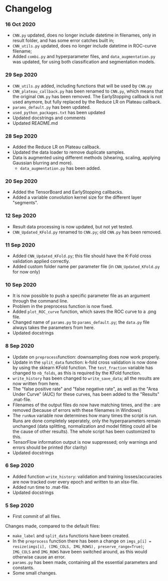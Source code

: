 # Changelog
### 16 Oct 2020
- `CNN.py` updated, does no longer include datetime in filenames, only in result folder, and has some error catches built in;
- `CNN_utils.py` updated, does no longer include datetime in ROC-curve filename;
- Added `combi.py` and hyperparameter files, and `data_augmentation.py` was updated, for using both classification and segmentation models.

### 29 Sep 2020
- `CNN_utils.py` added, including functions that will be used by `CNN.py`
- `CNN_plateau_callback.py` has been renamed to `CNN.py`, which means that the original `CNN.py` has been removed. The EarlyStopping callback is not used anymore, but fully replaced by the Reduce LR on Plateau callback.
- `params_default.py` has been updated.
- `used_python_packages.txt` has been updated
- Updated docstrings and comments
- Updated README.md

### 28 Sep 2020
- Added the Reduce LR on Plateau callback.
- Updated the data loader to remove duplicate samples.
- Data is augmented using different methods (shearing, scaling, applying Gaussian blurring and more).
  - `data_augmentation.py` has been added.

### 20 Sep 2020
- Added the TensorBoard and EarlyStopping callbacks.
- Added a variable convolution kernel size for the different layer "segments".

### 12 Sep 2020
- Result data processing is now updated, but not yet tested.
- `CNN_Updated_KFold.py` renamed to `CNN.py`; old `CNN.py` has been removed.

### 11 Sep 2020
- Added `CNN_Updated_KFold.py`; this file should have the K-Fold cross validation applied correctly.
- Added custom folder name per parameter file (in `CNN_Updated_KFold.py` for now only)

### 10 Sep 2020
- It is now possible to push a specific parameter file as an argument through the command line.
- Problem in the preprocess function is now fixed.
- Added `plot_ROC_curve` function, which saves the ROC curve to a .png file.
- Changed name of `params.py` to `params_default.py`; the `data.py` file always takes the parameters from here.
- Updated docstrings

### 8 Sep 2020
- Update on `preprocess`function: downsampling does now work properly.
- Update in the `split_data` function: k-fold cross validation is now done by using the sklearn KFold function. The `test_fraction` variable has changed to `nb_folds`, as this is required by the KFold function.
- `write_history` has been changed to `write_save_data`; all the results are now written from here.
- The "false positive rate" and "false negative rate", as well as the "Area Under Curve" (AUC) for these curves, has been added to the "Results" .mat-file.
- Filenames of the output files do now have matching times, and the : are removed (because of errors with these filenames in Windows)
- The `runNum` variable now determines how many times the script is run. Runs are done completely seperately, only the hyperparameters remain unchanged (data splitting, normalization and model fitting could all be the cause of other results). The whole script has been customized to this.
- TensorFlow information output is now suppressed; only warnings and errors should be printed (for clarity)
- Updated docstrings



### 6 Sep 2020
- Added function `write_history`: validation and training losses/accuracies are now tracked over every epoch and written to an xlsx-file.
- Added run time to .mat-file.
- Updated docstrings


### 5 Sep 2020
- First commit of all files.

Changes made, compared to the default files:
- `make_label` and `split_data` functions have been created.
- In the `preprocess` function there has been a change on `imgs_p[i] = resize(imgs[i], (IMG_COLS, IMG_ROWS), preserve_range=True)`;
  `IMG_COLS` and `IMG_ROWS` have been switched around, as this would otherwise cause an error.
- `params.py` has been made, containing all the essential parameters and constants.
- Some small changes.
